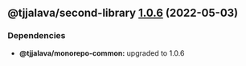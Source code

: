 ## @tjjalava/second-library [1.0.6](https://github.com/tjjalava/monorepo-sem-rel/compare/@tjjalava/second-library@1.0.5...@tjjalava/second-library@1.0.6) (2022-05-03)





### Dependencies

* **@tjjalava/monorepo-common:** upgraded to 1.0.6
